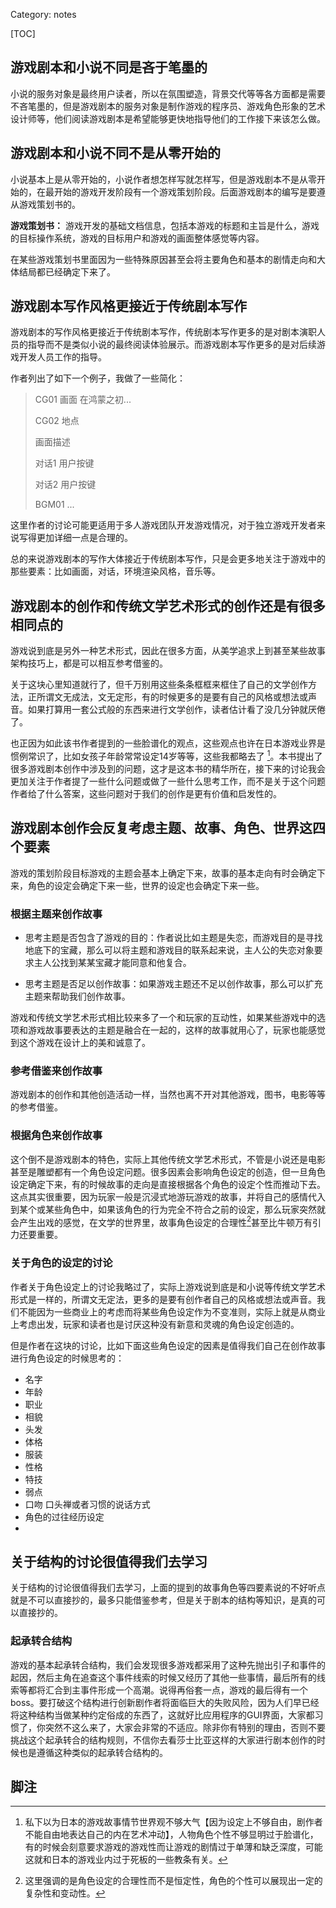 Category: notes


[TOC]



## 游戏剧本和小说不同是吝于笔墨的

小说的服务对象是最终用户读者，所以在氛围塑造，背景交代等等各方面都是需要不吝笔墨的，但是游戏剧本的服务对象是制作游戏的程序员、游戏角色形象的艺术设计师等，他们阅读游戏剧本是希望能够更快地指导他们的工作接下来该怎么做。



## 游戏剧本和小说不同不是从零开始的

小说基本上是从零开始的，小说作者想怎样写就怎样写，但是游戏剧本不是从零开始的，在最开始的游戏开发阶段有一个游戏策划阶段。后面游戏剧本的编写是要遵从游戏策划书的。

**游戏策划书：** 游戏开发的基础文档信息，包括本游戏的标题和主旨是什么，游戏的目标操作系统，游戏的目标用户和游戏的画面整体感觉等内容。 

在某些游戏策划书里面因为一些特殊原因甚至会将主要角色和基本的剧情走向和大体结局都已经确定下来了。



## 游戏剧本写作风格更接近于传统剧本写作

游戏剧本的写作风格更接近于传统剧本写作，传统剧本写作更多的是对剧本演职人员的指导而不是类似小说的最终阅读体验展示。而游戏剧本写作更多的是对后续游戏开发人员工作的指导。

作者列出了如下一个例子，我做了一些简化：

>CG01 画面 在鸿蒙之初...
>
>CG02 地点
>
>画面描述 
>
>对话1 用户按键
>
>对话2 用户按键
>
>BGM01 ...

这里作者的讨论可能更适用于多人游戏团队开发游戏情况，对于独立游戏开发者来说写得更加详细一点是合理的。

总的来说游戏剧本的写作大体接近于传统剧本写作，只是会更多地关注于游戏中的那些要素：比如画面，对话，环境渲染风格，音乐等。



## 游戏剧本的创作和传统文学艺术形式的创作还是有很多相同点的

游戏说到底是另外一种艺术形式，因此在很多方面，从美学追求上到甚至某些故事架构技巧上，都是可以相互参考借鉴的。

关于这块心里知道就行了，但千万别用这些条条框框来框住了自己的文学创作方法，正所谓文无成法，文无定形，有的时候更多的是要有自己的风格或想法或声音。如果打算用一套公式般的东西来进行文学创作，读者估计看了没几分钟就厌倦了。

也正因为如此该书作者提到的一些脸谱化的观点，这些观点也许在日本游戏业界是惯例常识了，比如女孩子年龄常常设定14岁等等，这些我都略去了 [^1]。本书提出了很多游戏剧本创作中涉及到的问题，这才是这本书的精华所在，接下来的讨论我会更加关注于作者提了一些什么问题或做了一些什么思考工作，而不是关于这个问题作者给了什么答案，这些问题对于我们的创作是更有价值和启发性的。



## 游戏剧本创作会反复考虑主题、故事、角色、世界这四个要素

游戏的策划阶段目标游戏的主题会基本上确定下来，故事的基本走向有时会确定下来，角色的设定会确定下来一些，世界的设定也会确定下来一些。



### 根据主题来创作故事

- 思考主题是否包含了游戏的目的：作者说比如主题是失恋，而游戏目的是寻找地底下的宝藏，那么可以将主题和游戏目的联系起来说，主人公的失恋对象要求主人公找到某某宝藏才能同意和他复合。

- 思考主题是否足以创作故事：如果游戏主题还不足以创作故事，那么可以扩充主题来帮助我们创作故事。

游戏和传统文学艺术形式相比较来多了一个和玩家的互动性，如果某些游戏中的选项和游戏故事要表达的主题是融合在一起的，这样的故事就用心了，玩家也能感觉到这个游戏在设计上的美和诚意了。

### 参考借鉴来创作故事

游戏剧本的创作和其他创造活动一样，当然也离不开对其他游戏，图书，电影等等的参考借鉴。



### 根据角色来创作故事

这个倒不是游戏剧本的特色，实际上其他传统文学艺术形式，不管是小说还是电影甚至是雕塑都有一个角色设定问题。很多因素会影响角色设定的创造，但一旦角色设定确定下来，有的时候故事的走向是直接根据各个角色的设定个性而推动下去。这点其实很重要，因为玩家一般是沉浸式地游玩游戏的故事，并将自己的感情代入到某个或某些角色中，如果该角色的行为完全不符合之前的设定，那么玩家突然就会产生出戏的感觉，在文学的世界里，故事角色设定的合理性[^2]甚至比牛顿万有引力还要重要。

### 关于角色的设定的讨论

作者关于角色设定上的讨论我略过了，实际上游戏说到底是和小说等传统文学艺术形式是一样的，所谓文无定法，更多的是要有创作者自己的风格或想法或声音。我们不能因为一些商业上的考虑而将某些角色设定作为不变准则，实际上就是从商业上考虑出发，玩家和读者也是讨厌这种没有新意和灵魂的角色设定创造的。

但是作者在这块的讨论，比如下面这些角色设定的因素是值得我们自己在创作故事进行角色设定的时候思考的：

- 名字
- 年龄
- 职业
- 相貌
- 头发
- 体格
- 服装
- 性格
- 特技
- 弱点
- 口吻 口头禅或者习惯的说话方式
- 角色的过往经历设定
- 

## 关于结构的讨论很值得我们去学习

关于结构的讨论很值得我们去学习，上面的提到的故事角色等四要素说的不好听点就是不可以直接抄的，最多只能借鉴参考，但是关于剧本的结构等知识，是真的可以直接抄的。

### 起承转合结构

游戏的基本起承转合结构，我们会发现很多游戏都采用了这种先抛出引子和事件的起因，然后主角在追查这个事件线索的时候又经历了其他一些事情，最后所有的线索等都将汇合到主事件形成一个高潮。说得再俗套一点，游戏的最后得有一个boss。要打破这个结构进行创新剧作者将面临巨大的失败风险，因为人们早已经将这种结构当做某种约定俗成的东西了，这就好比应用程序的GUI界面，大家都习惯了，你突然不这么来了，大家会非常的不适应。除非你有特别的理由，否则不要挑战这个起承转合的结构规则，不信你去看莎士比亚这样的大家进行剧本创作的时候也是遵循这种类似的起承转合结构的。





## 脚注

[^1]: 私下以为日本的游戏故事情节世界观不够大气【因为设定上不够自由，剧作者不能自由地表达自己的内在艺术冲动】，人物角色个性不够显明过于脸谱化，有的时候会刻意要求游戏的游戏性而让游戏的剧情过于单薄和缺乏深度，可能这就和日本的游戏业内过于死板的一些教条有关。
[^2]: 这里强调的是角色设定的合理性而不是恒定性，角色的个性可以展现出一定的复杂性和变动性。
